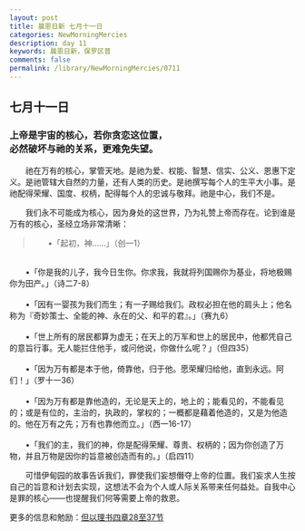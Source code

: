 ```yaml
---
layout: post
title: 晨恩日新 七月十一日
categories: NewMorningMercies
description: day 11
keywords: 晨恩日新，保罗区普
comments: false
permalink: /library/NewMorningMercies/0711
---
```


## 七月十一日

### 上帝是宇宙的核心，若你贪恋这位置， <br> 必然破坏与祂的关系，更难免失望。

&emsp;&emsp;祂在万有的核心，掌管天地。是祂为爱、权能、智慧、信实、公义、恩惠下定义。是祂管辖大自然的力量，还有人类的历史。是祂撰写每个人的生平大小事。是祂配得荣耀、国度、权柄，配得每个人的忠诚与敬拜。祂是中心，我们不是。

&emsp;&emsp;我们永不可能成为核心，因为身处的这世界，乃为礼赞上帝而存在。论到谁是万有的核心，圣经立场非常清晰：

> &emsp;&emsp;•「起初，神……」（创一1）<br>
<br>
&emsp;&emsp;•「你是我的儿子，我今日生你。你求我，我就将列国赐你为基业，将地极赐你为田产。」（诗二7-8）<br>
<br>
&emsp;&emsp;•「因有一婴孩为我们而生；有一子赐给我们。政权必担在他的肩头上；他名称为『奇妙策士、全能的神、永在的父、和平的君』。」（赛九6）<br>
<br>
&emsp;&emsp;•「世上所有的居民都算为虚无；在天上的万军和世上的居民中，他都凭自己的意旨行事。无人能拦住他手，或问他说，你做什么呢？」（但四35）<br>
<br>
&emsp;&emsp;•「因为万有都是本于他，倚靠他，归于他。愿荣耀归给他，直到永远。阿们！」（罗十一36）<br>
<br>
&emsp;&emsp;•「因为万有都是靠他造的，无论是天上的，地上的；能看见的，不能看见的；或是有位的，主治的，执政的，掌权的；一概都是藉着他造的，又是为他造的。他在万有之先；万有也靠他而立。」（西一16-17）<br>
<br>
&emsp;&emsp;•「我们的主，我们的神，你是配得荣耀、尊贵、权柄的；因为你创造了万物，并且万物是因你的旨意被创造而有的。」（启四11）

&emsp;&emsp;可惜伊甸园的故事告诉我们，罪使我们妄想僭夺上帝的位置。我们妄求人生按自己的旨意和计划去实现，这想法不会为个人或人际关系带来任何益处。自我中心是罪的核心——也提醒我们何等需要上帝的救恩。

更多的信息和勉励：[但以理书四章28至37节]()
